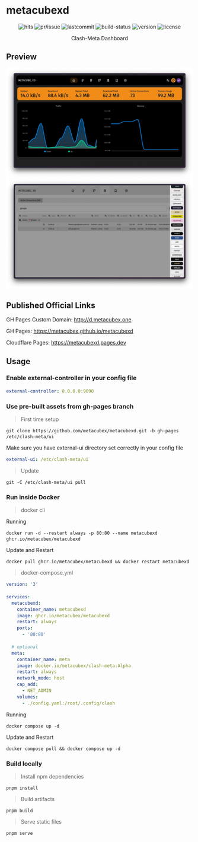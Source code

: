 # metacubexd

<p align="center">
  <img src="https://hits.seeyoufarm.com/api/count/incr/badge.svg?url=https%3A%2F%2Fgithub.com%2Fmetacubex%2Fmetacubexd&count_bg=%235C3DC8&title_bg=%23555555&icon=&icon_color=%23E7E7E7&title=hits&edge_flat=false" alt="hits" />
  <img src="https://custom-icon-badges.herokuapp.com/github/issues-pr-closed/metacubex/metacubexd?color=purple&logo=git-pull-request&logoColor=white" alt="pr/issue" />
  <img src="https://custom-icon-badges.herokuapp.com/github/last-commit/metacubex/metacubexd?logo=history&logoColor=white" alt="lastcommit" />
  <img src="https://github.com/metacubex/metacubexd/actions/workflows/release.yml/badge.svg" alt="build-status" />
  <img src="https://custom-icon-badges.herokuapp.com/github/v/release/metacubex/metacubexd?logo=rocket" alt="version">
  <img src="https://custom-icon-badges.herokuapp.com/github/license/metacubex/metacubexd?logo=law&color=orange" alt="license" />
</p>

<p align="center">Clash-Meta Dashboard</p>

## Preview

![preview-overview](docs/preview-overview.webp)
![preview-connections](docs/preview-connections.webp)

## Published Official Links

GH Pages Custom Domain: http://d.metacubex.one

GH Pages: https://metacubex.github.io/metacubexd

Cloudflare Pages: https://metacubexd.pages.dev

## Usage

### Enable external-controller in your config file

```yaml
external-controller: 0.0.0.0:9090
```

### Use pre-built assets from gh-pages branch

> First time setup

```shell
git clone https://github.com/metacubex/metacubexd.git -b gh-pages /etc/clash-meta/ui
```

Make sure you have external-ui directory set correctly in your config file

```yaml
external-ui: /etc/clash-meta/ui
```

> Update

```shell
git -C /etc/clash-meta/ui pull
```

### Run inside Docker

> docker cli

Running

```shell
docker run -d --restart always -p 80:80 --name metacubexd ghcr.io/metacubex/metacubexd
```

Update and Restart

```shell
docker pull ghcr.io/metacubex/metacubexd && docker restart metacubexd
```

> docker-compose.yml

```yaml
version: '3'

services:
  metacubexd:
    container_name: metacubexd
    image: ghcr.io/metacubex/metacubexd
    restart: always
    ports:
      - '80:80'

  # optional
  meta:
    container_name: meta
    image: docker.io/metacubex/clash-meta:Alpha
    restart: always
    network_mode: host
    cap_add:
      - NET_ADMIN
    volumes:
      - ./config.yaml:/root/.config/clash
```

Running

```shell
docker compose up -d
```

Update and Restart

```shell
docker compose pull && docker compose up -d
```

### Build locally

> Install npm dependencies

```shell
pnpm install
```

> Build artifacts

```shell
pnpm build
```

> Serve static files

```shell
pnpm serve
```
